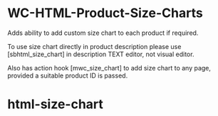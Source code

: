 # WC-HTML-Product-Size-Charts

Adds ability to add custom size chart to each product if required.

To use size chart directly in product description please use [sbhtml_size_chart] in description TEXT editor, not visual editor.

Also has action hook [mwc_size_chart] to add size chart to any page, provided a suitable product ID is passed.

# html-size-chart
